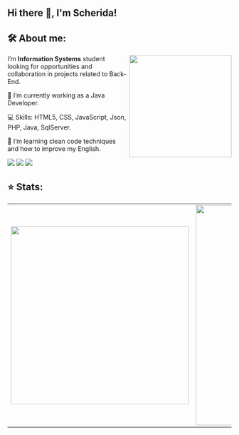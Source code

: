 ## Hi there 👋, I'm Scherida!

## 🛠 About me:

<img align='right' src="https://media.giphy.com/media/L1R1tvI9svkIWwpVYr/giphy.gif" width="230"> 

<p align="left"> 
  I’m <strong>Information Systems</strong> student looking for opportunities and collaboration in projects related to Back-End.
</p>
<p align="left"> 
  🔭 I’m currently working as a Java Developer.
</p>
<p align="left"> 
  💻 Skills: HTML5, CSS, JavaScript, Json, PHP, Java, SqlServer.
</p>
<p aling="left">
  🌱 I’m learning clean code techniques and how to improve my English.
</p>

<p align="left">
  <a href="mailto:scheridarayane@gmail.com" alt="Gmail">
  <img src="https://img.shields.io/badge/-Gmail-FF0000?style=for-the-badge&labelColor=FF0000&logo=gmail&logoColor=white&link=scheridarayane@gmail.com" /></a>

  <a href="https://www.linkedin.com/in/scherida-rayane-de-souza/" alt="Linkedin">
  <img src="https://img.shields.io/badge/-Linkedin-0e76a8?style=for-the-badge&logo=Linkedin&logoColor=white&link=https://www.linkedin.com/in/scherida-rayane-de-souza/" /></a>

  <a href="https://www.instagram.com/scherida_rayane/" alt="Instagram">
  <img src="https://img.shields.io/badge/-Instagram-DF0174?style=for-the-badge&labelColor=DF0174&logo=instagram&logoColor=white&link=https://www.instagram.com/scherida_rayane/"/></a>
</p>

## ⭐ Stats:
<center>
<table>
  <tr>
      <td><img width="400px" align="center" src="https://github-readme-stats.vercel.app/api/top-langs/?username=scherida&theme=tokyonight&layout=compact" /></td>
      <td><img width="495px" align="center" src="https://github-readme-stats.vercel.app/api/top-langs/?username=scherida&layout=compact&theme=tokyonight" /></td>
  </tr>   
</table>
</center>
